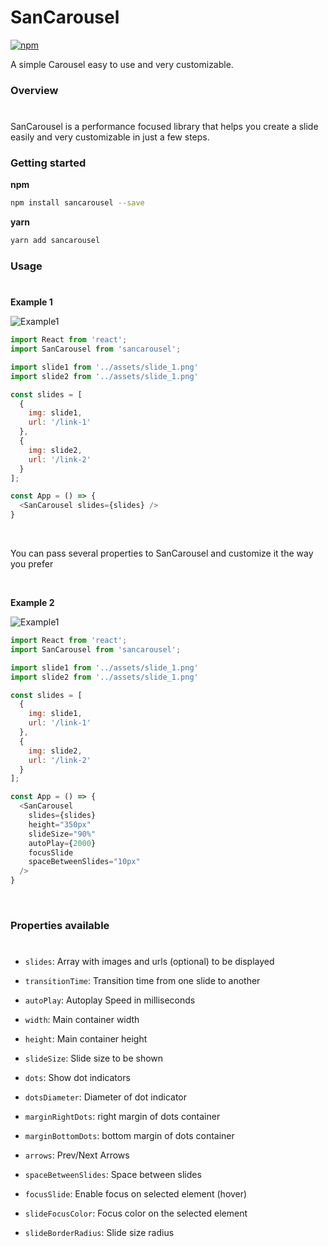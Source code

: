 # SanCarousel
[![npm](https://img.shields.io/npm/v/sancarousel?color=04D361)](https://www.npmjs.com/package/sancarousel)

A simple Carousel easy to use and very customizable.

### Overview
#
SanCarousel is a performance focused library that helps you create a slide easily and very customizable in just a few steps.


### Getting started
**npm**
```bash
npm install sancarousel --save
```

**yarn**
```bash
yarn add sancarousel
```

### Usage
#
**Example 1**

![Example1](https://live.staticflickr.com/65535/50807167121_62f4d01df4_h.jpg)

```js
import React from 'react';
import SanCarousel from 'sancarousel';

import slide1 from '../assets/slide_1.png'
import slide2 from '../assets/slide_1.png'

const slides = [
  {
    img: slide1,
    url: '/link-1'
  },
  {
    img: slide2,
    url: '/link-2'
  }
];

const App = () => {
  <SanCarousel slides={slides} />
}
```
<br>

You can pass several properties to SanCarousel and customize it the way you prefer

<br>

**Example 2**

![Example1](https://live.staticflickr.com/65535/50806422403_e3e449f99d_h.jpg)

```js
import React from 'react';
import SanCarousel from 'sancarousel';

import slide1 from '../assets/slide_1.png'
import slide2 from '../assets/slide_1.png'

const slides = [
  {
    img: slide1,
    url: '/link-1'
  },
  {
    img: slide2,
    url: '/link-2'
  }
];

const App = () => {
  <SanCarousel
    slides={slides}
    height="350px"
    slideSize="90%"
    autoPlay={2000}
    focusSlide
    spaceBetweenSlides="10px"
  />
}
```
<br>

### Properties available
#

* `slides`: Array with images and urls (optional) to be displayed

* `transitionTime`: Transition time from one slide to another

* `autoPlay`: Autoplay Speed in milliseconds

* `width`: Main container width

* `height`: Main container height

* `slideSize`: Slide size to be shown

* `dots`: Show dot indicators

* `dotsDiameter`: Diameter of dot indicator

* `marginRightDots`: right margin of dots container

* `marginBottomDots`: bottom margin of dots container

* `arrows`: Prev/Next Arrows

* `spaceBetweenSlides`: Space between slides

* `focusSlide`: Enable focus on selected element (hover)

* `slideFocusColor`: Focus color on the selected element

* `slideBorderRadius`: Slide size radius
